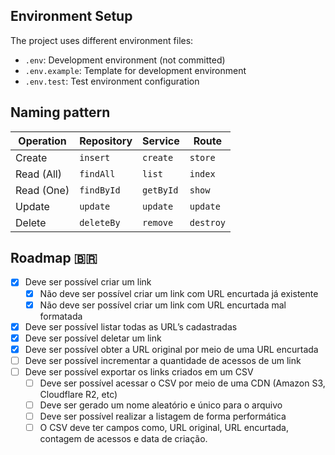 ## Environment Setup

The project uses different environment files:

- `.env`: Development environment (not committed)
- `.env.example`: Template for development environment
- `.env.test`: Test environment configuration

## Naming pattern

| Operation  | Repository | Service   | Route     |
| ---------- | ---------- | --------- | --------- |
| Create     | `insert`   | `create`  | `store`   |
| Read (All) | `findAll`  | `list`    | `index`   |
| Read (One) | `findById` | `getById` | `show`    |
| Update     | `update`   | `update`  | `update`  |
| Delete     | `deleteBy` | `remove`  | `destroy` |

## Roadmap 🇧🇷

- [x]  Deve ser possível criar um link
    - [x]  Não deve ser possível criar um link com URL encurtada já existente
    - [x]  Não deve ser possível criar um link com URL encurtada mal formatada
- [x]  Deve ser possível listar todas as URL’s cadastradas
- [x]  Deve ser possível deletar um link
- [x]  Deve ser possível obter a URL original por meio de uma URL encurtada
- [ ]  Deve ser possível incrementar a quantidade de acessos de um link
- [ ]  Deve ser possível exportar os links criados em um CSV
    - [ ]  Deve ser possível acessar o CSV por meio de uma CDN (Amazon S3, Cloudflare R2, etc)
    - [ ]  Deve ser gerado um nome aleatório e único para o arquivo
    - [ ]  Deve ser possível realizar a listagem de forma performática
    - [ ]  O CSV deve ter campos como, URL original, URL encurtada, contagem de acessos e data de criação.
